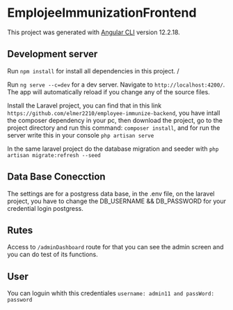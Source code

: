 # EmplojeeImmunizationFrontend

This project was generated with [Angular CLI](https://github.com/angular/angular-cli) version 12.2.18.

## Development server

Run `npm install` for install all dependencies in this project. /

Run `ng serve --c=dev` for a dev server. Navigate to `http://localhost:4200/`. The app will automatically reload if you change any of the source files.

Install the Laravel project, you can find that in this link `https://github.com/elmer2210/employee-immunize-backend`, you have intall the composer 
dependency in your pc, then download the project, go to the project directory and run this  command: `composer install`, and for run the server write
this in your console `php artisan serve`

In the same laravel project do the database migration and seeder with `php artisan migrate:refresh --seed`

## Data Base Conecction
The settings are for a postgress data base, in the .env file, on the laravel project, you have to change the DB_USERNAME && 
DB_PASSWORD for your credential login postgress. 

## Rutes

Access to `/adminDashboard` route for that you can see the admin screen and you can do test of its functions.

## User
You can loguin whith this credentiales `username: admin11 and passWord: password`

